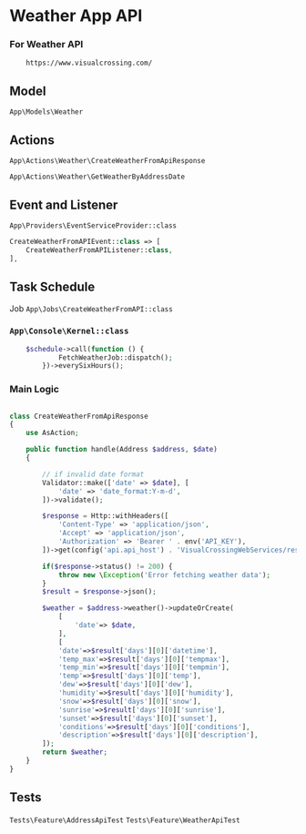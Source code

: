 # Weather App API

### For Weather API
```
    https://www.visualcrossing.com/
```

## Model
``App\Models\Weather``

## Actions

`` App\Actions\Weather\CreateWeatherFromApiResponse ``

`` App\Actions\Weather\GetWeatherByAddressDate ``


## Event and Listener

``App\Providers\EventServiceProvider::class ``
```php
CreateWeatherFromAPIEvent::class => [
    CreateWeatherFromAPIListener::class,
],
```

## Task Schedule
Job
``App\Jobs\CreateWeatherFromAPI::class ``

### ``App\Console\Kernel::class ``
```php
    $schedule->call(function () {
            FetchWeatherJob::dispatch();
        })->everySixHours();
```

### Main Logic
```php

class CreateWeatherFromApiResponse
{
    use AsAction;

    public function handle(Address $address, $date)
    {

        // if invalid date format
        Validator::make(['date' => $date], [
            'date' => 'date_format:Y-m-d',
        ])->validate();

        $response = Http::withHeaders([
            'Content-Type' => 'application/json',
            'Accept' => 'application/json',
            'Authorization' => 'Bearer ' . env('API_KEY'),
        ])->get(config('api.api_host') . 'VisualCrossingWebServices/rest/services/timeline/' . $address->address . '/' . $date . '?unitGroup=metric&key=' . env('API_KEY') . '&contentType=json');

        if($response->status() != 200) {
            throw new \Exception('Error fetching weather data');
        }
        $result = $response->json();

        $weather = $address->weather()->updateOrCreate(
            [
                'date'=> $date,
            ],
            [
            'date'=>$result['days'][0]['datetime'],
            'temp_max'=>$result['days'][0]['tempmax'],
            'temp_min'=>$result['days'][0]['tempmin'],
            'temp'=>$result['days'][0]['temp'],
            'dew'=>$result['days'][0]['dew'],
            'humidity'=>$result['days'][0]['humidity'],
            'snow'=>$result['days'][0]['snow'],
            'sunrise'=>$result['days'][0]['sunrise'],
            'sunset'=>$result['days'][0]['sunset'],
            'conditions'=>$result['days'][0]['conditions'],
            'description'=>$result['days'][0]['description'],
        ]);
        return $weather;
    }
}

```


## Tests

``Tests\Feature\AddressApiTest``
``Tests\Feature\WeatherApiTest``









